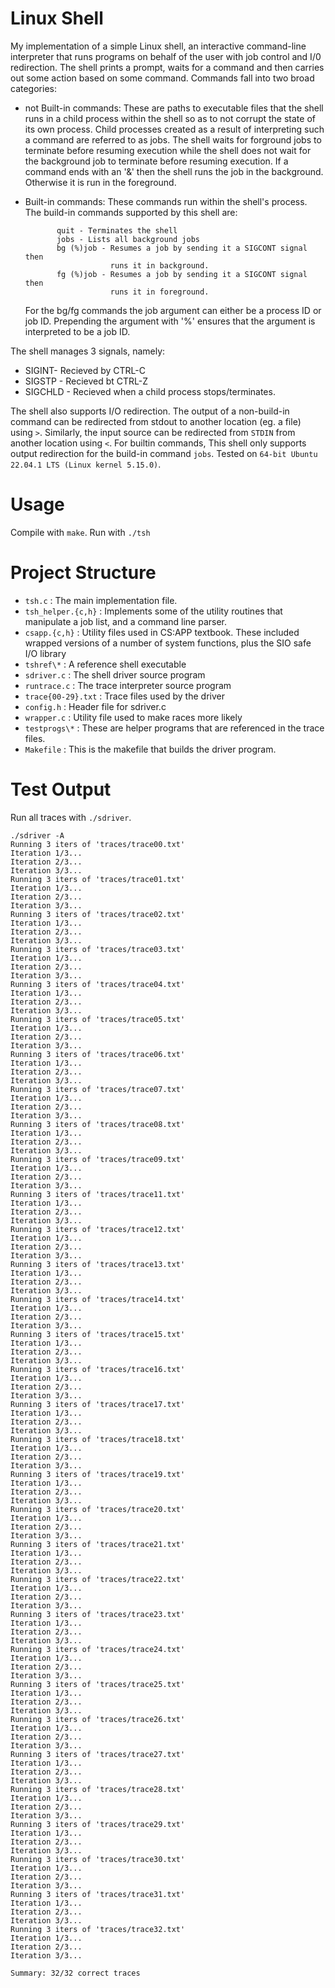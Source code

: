 # Linux Shell

My implementation of a simple Linux shell, an interactive command-line interpreter that runs programs on behalf of the user with job control and I/0 redirection. The shell prints a prompt, waits for a command and then carries out some action based on some command. Commands fall into two broad categories:

-   not Built-in commands: These are paths to executable files that the shell runs in a child process within the shell so as to not corrupt the state of its own process. Child processes created as a result of interpreting such a command are referred to as jobs. The shell waits for forground jobs to terminate before resuming execution while the shell does not wait for the background job to terminate before resuming execution. If a command ends with an '&' then the shell runs the job in the background. Otherwise it is run in the foreground.
-   Built-in commands: These commands run within the shell's process. The build-in commands supported by this shell are:

               quit - Terminates the shell
               jobs - Lists all background jobs
               bg (%)job - Resumes a job by sending it a SIGCONT signal then
                           runs it in background.
               fg (%)job - Resumes a job by sending it a SIGCONT signal then
                           runs it in foreground.

    For the bg/fg commands the job argument can either be a process ID or job ID. Prepending the argument with '%' ensures that the argument is interpreted to be a job ID.

The shell manages 3 signals, namely:

-   SIGINT- Recieved by CTRL-C
-   SIGSTP - Recieved bt CTRL-Z
-   SIGCHLD - Recieved when a child process stops/terminates.

The shell also supports I/O redirection. The output of a non-build-in command can be redirected from stdout to another location (eg. a file) using `>`. Similarly, the input source can be redirected from `STDIN` from another location using `<`. For builtin commands, This shell only supports output redirection for the build-in command `jobs`.
Tested on `64-bit Ubuntu 22.04.1 LTS (Linux kernel 5.15.0)`.

# Usage

Compile with `make`. Run with `./tsh`

# Project Structure

-   `tsh.c` : The main implementation file.
-   `tsh_helper.{c,h}` : Implements some of the utility routines that manipulate a job list, and a command line parser.
-   `csapp.{c,h}` : Utility files used in CS:APP textbook. These included wrapped
    versions of a number of system functions, plus the SIO safe I/O library
-   `tshref\*` : A reference shell executable
-   `sdriver.c` : The shell driver source program
-   `runtrace.c` : The trace interpreter source program
-   `trace{00-29}.txt` : Trace files used by the driver
-   `config.h` : Header file for sdriver.c
-   `wrapper.c` : Utility file used to make races more likely
-   `testprogs\*` : These are helper programs that are referenced in the trace files.
-   `Makefile` : This is the makefile that builds the driver program.

# Test Output

Run all traces with `./sdriver`.

```
./sdriver -A
Running 3 iters of 'traces/trace00.txt'
Iteration 1/3...
Iteration 2/3...
Iteration 3/3...
Running 3 iters of 'traces/trace01.txt'
Iteration 1/3...
Iteration 2/3...
Iteration 3/3...
Running 3 iters of 'traces/trace02.txt'
Iteration 1/3...
Iteration 2/3...
Iteration 3/3...
Running 3 iters of 'traces/trace03.txt'
Iteration 1/3...
Iteration 2/3...
Iteration 3/3...
Running 3 iters of 'traces/trace04.txt'
Iteration 1/3...
Iteration 2/3...
Iteration 3/3...
Running 3 iters of 'traces/trace05.txt'
Iteration 1/3...
Iteration 2/3...
Iteration 3/3...
Running 3 iters of 'traces/trace06.txt'
Iteration 1/3...
Iteration 2/3...
Iteration 3/3...
Running 3 iters of 'traces/trace07.txt'
Iteration 1/3...
Iteration 2/3...
Iteration 3/3...
Running 3 iters of 'traces/trace08.txt'
Iteration 1/3...
Iteration 2/3...
Iteration 3/3...
Running 3 iters of 'traces/trace09.txt'
Iteration 1/3...
Iteration 2/3...
Iteration 3/3...
Running 3 iters of 'traces/trace11.txt'
Iteration 1/3...
Iteration 2/3...
Iteration 3/3...
Running 3 iters of 'traces/trace12.txt'
Iteration 1/3...
Iteration 2/3...
Iteration 3/3...
Running 3 iters of 'traces/trace13.txt'
Iteration 1/3...
Iteration 2/3...
Iteration 3/3...
Running 3 iters of 'traces/trace14.txt'
Iteration 1/3...
Iteration 2/3...
Iteration 3/3...
Running 3 iters of 'traces/trace15.txt'
Iteration 1/3...
Iteration 2/3...
Iteration 3/3...
Running 3 iters of 'traces/trace16.txt'
Iteration 1/3...
Iteration 2/3...
Iteration 3/3...
Running 3 iters of 'traces/trace17.txt'
Iteration 1/3...
Iteration 2/3...
Iteration 3/3...
Running 3 iters of 'traces/trace18.txt'
Iteration 1/3...
Iteration 2/3...
Iteration 3/3...
Running 3 iters of 'traces/trace19.txt'
Iteration 1/3...
Iteration 2/3...
Iteration 3/3...
Running 3 iters of 'traces/trace20.txt'
Iteration 1/3...
Iteration 2/3...
Iteration 3/3...
Running 3 iters of 'traces/trace21.txt'
Iteration 1/3...
Iteration 2/3...
Iteration 3/3...
Running 3 iters of 'traces/trace22.txt'
Iteration 1/3...
Iteration 2/3...
Iteration 3/3...
Running 3 iters of 'traces/trace23.txt'
Iteration 1/3...
Iteration 2/3...
Iteration 3/3...
Running 3 iters of 'traces/trace24.txt'
Iteration 1/3...
Iteration 2/3...
Iteration 3/3...
Running 3 iters of 'traces/trace25.txt'
Iteration 1/3...
Iteration 2/3...
Iteration 3/3...
Running 3 iters of 'traces/trace26.txt'
Iteration 1/3...
Iteration 2/3...
Iteration 3/3...
Running 3 iters of 'traces/trace27.txt'
Iteration 1/3...
Iteration 2/3...
Iteration 3/3...
Running 3 iters of 'traces/trace28.txt'
Iteration 1/3...
Iteration 2/3...
Iteration 3/3...
Running 3 iters of 'traces/trace29.txt'
Iteration 1/3...
Iteration 2/3...
Iteration 3/3...
Running 3 iters of 'traces/trace30.txt'
Iteration 1/3...
Iteration 2/3...
Iteration 3/3...
Running 3 iters of 'traces/trace31.txt'
Iteration 1/3...
Iteration 2/3...
Iteration 3/3...
Running 3 iters of 'traces/trace32.txt'
Iteration 1/3...
Iteration 2/3...
Iteration 3/3...

Summary: 32/32 correct traces

```
